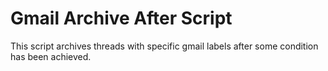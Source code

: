 # Gmail Archive After Script

This script archives threads with specific gmail labels after some condition has been achieved.
